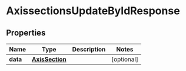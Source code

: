 

# AxissectionsUpdateByIdResponse


## Properties

| Name | Type | Description | Notes |
|------------ | ------------- | ------------- | -------------|
|**data** | [**AxisSection**](AxisSection.md) |  |  [optional] |



